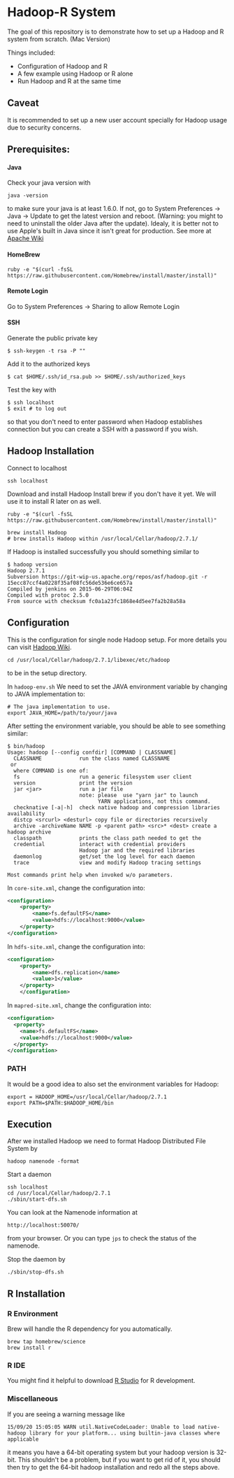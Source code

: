 # Hadoop-R System 

The goal of this repository is to demonstrate how to set up a Hadoop and R system from scratch. (Mac Version) 

Things included:
* Configuration of Hadoop and R
* A few example using Hadoop or R alone
* Run Hadoop and R at the same time

## Caveat
It is recommended to set up a new user account specially for Hadoop
usage due to security concerns. 

## Prerequisites: 
#### Java

Check your java version with 
```
java -version
```
to make sure your java is at least 1.6.0. If not, go to System
Preferences -> Java -> Update to get the latest version and
reboot. (Warning: you might to need to uninstall the older Java after
the update). Idealy, it is better not to use Apple's built in Java
since it isn't great for production. See more at [Apache Wiki](https://wiki.apache.org/hadoop/HadoopJavaVersions)

#### HomeBrew 
```
ruby -e "$(curl -fsSL    https://raw.githubusercontent.com/Homebrew/install/master/install)"
```


#### Remote Login
Go to System Preferences -> Sharing to allow Remote Login 

#### SSH 

Generate the public private key
```
$ ssh-keygen -t rsa -P ""
```

Add it to the authorized keys
```
$ cat $HOME/.ssh/id_rsa.pub >> $HOME/.ssh/authorized_keys
```

Test the key with 
```
$ ssh localhost 
$ exit # to log out 
```
so that you don't need to enter password when Hadoop establishes connection but you can create a SSH with a password if you wish.

## Hadoop Installation

Connect to localhost
```
ssh localhost
```
Download and install Hadoop
Install brew if you don't have it yet. We will use it to install R
later on as well. 
```
ruby -e "$(curl -fsSL https://raw.githubusercontent.com/Homebrew/install/master/install)"
```
```
brew install Hadoop
# brew installs Hadoop within /usr/local/Cellar/hadoop/2.7.1/
```

If Hadoop is installed successfully you should something similar to 
```  
$ hadoop version
Hadoop 2.7.1
Subversion https://git-wip-us.apache.org/repos/asf/hadoop.git -r 15ecc87ccf4a0228f35af08fc56de536e6ce657a
Compiled by jenkins on 2015-06-29T06:04Z
Compiled with protoc 2.5.0
From source with checksum fc0a1a23fc1868e4d5ee7fa2b28a58a
```

## Configuration 
This is the configuration for single node Hadoop setup. For more details you can visit [Hadoop Wiki](http://wiki.apache.org/hadoop/GettingStartedWithHadoop).

```
cd /usr/local/Cellar/hadoop/2.7.1/libexec/etc/hadoop
```
to be in the setup directory. 

In `hadoop-env.sh` We need to set the JAVA environment variable by changing to JAVA implementation to:
```
# The java implementation to use.
export JAVA_HOME=/path/to/your/java
```

After setting the environment variable, you should be able to see
something similar:
```shell
$ bin/hadoop 
Usage: hadoop [--config confdir] [COMMAND | CLASSNAME]
  CLASSNAME            run the class named CLASSNAME
 or
  where COMMAND is one of:
  fs                   run a generic filesystem user client
  version              print the version
  jar <jar>            run a jar file
                       note: please  use "yarn jar" to launch
                             YARN applications, not this command.
  checknative [-a|-h]  check native hadoop and compression libraries availability
  distcp <srcurl> <desturl> copy file or directories recursively
  archive -archiveName NAME -p <parent path> <src>* <dest> create a hadoop archive
  classpath            prints the class path needed to get the
  credential           interact with credential providers
                       Hadoop jar and the required libraries
  daemonlog            get/set the log level for each daemon
  trace                view and modify Hadoop tracing settings

Most commands print help when invoked w/o parameters.
```

In `core-site.xml`, change the configuration into:
```xml
<configuration>
    <property>
        <name>fs.defaultFS</name>
        <value>hdfs://localhost:9000</value>
    </property>
</configuration>
```

In `hdfs-site.xml`, change the configuration into:
```xml
<configuration>
    <property>
        <name>dfs.replication</name>
        <value>1</value>
    </property>
	</configuration>
```

In `mapred-site.xml`, change the configuration into:
```xml
<configuration>
  <property>
    <name>fs.defaultFS</name>
    <value>hdfs://localhost:9000</value>
  </property>
</configuration>
```

### PATH
It would be a good idea to also set the environment variables for
Hadoop:
```
export = HADOOP_HOME=/usr/local/Cellar/hadoop/2.7.1
export PATH=$PATH:$HADOOP_HOME/bin
```

## Execution 
After we installed Hadoop we need to format Hadoop Distributed
File System by
```
hadoop namenode -format
```

Start a daemon 
```
ssh localhost
cd /usr/local/Cellar/hadoop/2.7.1
./sbin/start-dfs.sh
```

You can look at the Namenode information at
```
http://localhost:50070/
```
from your browser. Or you can type `jps` to check the status of
the namenode.

Stop the daemon by
```
./sbin/stop-dfs.sh
```

## R Installation
### R Environment 
Brew will handle the R dependency for you automatically.
```
brew tap homebrew/science
brew install r
```

### R IDE
You might find it helpful to download
[R Studio](https://www.rstudio.com/products/rstudio/) for R development.
 
### Miscellaneous
If you are seeing a warning message like
```
15/09/20 15:05:05 WARN util.NativeCodeLoader: Unable to load native-hadoop library for your platform... using builtin-java classes where applicable
```
it means you have a 64-bit operating system but your hadoop version is
32-bit. This shouldn't be a problem, but if you want to get rid of it,
you should then try to get the 64-bit hadoop installation and redo all
the steps above.
